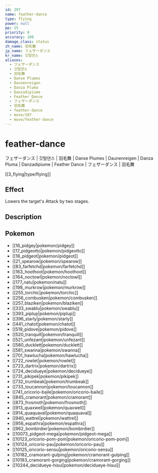 ```yaml
---
id: 297
name: feather-dance
type: flying
power: null
pp: 15
priority: 0
accuracy: 100
damage_class: status
zh_name: 羽毛舞
jp_name: フェザーダンス
kr_name: 깃털댄스
aliases:
  - フェザーダンス
  - 깃털댄스
  - 羽毛舞
  - Danse Plumes
  - Daunenreigen
  - Danza Pluma
  - Danzadipiume
  - Feather Dance
  - フェザーダンス
  - 羽毛舞
  - feather-dance
  - move/297
  - move/feather-dance
---
```

# feather-dance
    
フェザーダンス | 깃털댄스 | 羽毛舞 | Danse Plumes | Daunenreigen | Danza Pluma | Danzadipiume | Feather Dance | フェザーダンス | 羽毛舞

[[3_flying|type/flying]]

## Effect

Lowers the target's Attack by two stages.

## Description



## Pokemon

- [[16_pidgey|pokemon/pidgey]]
- [[17_pidgeotto|pokemon/pidgeotto]]
- [[18_pidgeot|pokemon/pidgeot]]
- [[21_spearow|pokemon/spearow]]
- [[83_farfetchd|pokemon/farfetchd]]
- [[163_hoothoot|pokemon/hoothoot]]
- [[164_noctowl|pokemon/noctowl]]
- [[177_natu|pokemon/natu]]
- [[198_murkrow|pokemon/murkrow]]
- [[255_torchic|pokemon/torchic]]
- [[256_combusken|pokemon/combusken]]
- [[257_blaziken|pokemon/blaziken]]
- [[333_swablu|pokemon/swablu]]
- [[393_piplup|pokemon/piplup]]
- [[396_starly|pokemon/starly]]
- [[441_chatot|pokemon/chatot]]
- [[519_pidove|pokemon/pidove]]
- [[520_tranquill|pokemon/tranquill]]
- [[521_unfezant|pokemon/unfezant]]
- [[580_ducklett|pokemon/ducklett]]
- [[581_swanna|pokemon/swanna]]
- [[701_hawlucha|pokemon/hawlucha]]
- [[722_rowlet|pokemon/rowlet]]
- [[723_dartrix|pokemon/dartrix]]
- [[724_decidueye|pokemon/decidueye]]
- [[731_pikipek|pokemon/pikipek]]
- [[732_trumbeak|pokemon/trumbeak]]
- [[733_toucannon|pokemon/toucannon]]
- [[741_oricorio-baile|pokemon/oricorio-baile]]
- [[845_cramorant|pokemon/cramorant]]
- [[873_frosmoth|pokemon/frosmoth]]
- [[913_quaxwell|pokemon/quaxwell]]
- [[914_quaquaval|pokemon/quaquaval]]
- [[940_wattrel|pokemon/wattrel]]
- [[956_espathra|pokemon/espathra]]
- [[962_bombirdier|pokemon/bombirdier]]
- [[10073_pidgeot-mega|pokemon/pidgeot-mega]]
- [[10123_oricorio-pom-pom|pokemon/oricorio-pom-pom]]
- [[10124_oricorio-pau|pokemon/oricorio-pau]]
- [[10125_oricorio-sensu|pokemon/oricorio-sensu]]
- [[10182_cramorant-gulping|pokemon/cramorant-gulping]]
- [[10183_cramorant-gorging|pokemon/cramorant-gorging]]
- [[10244_decidueye-hisui|pokemon/decidueye-hisui]]

